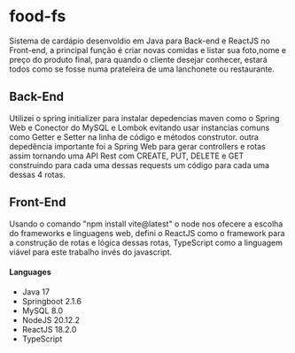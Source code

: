# food-fs
  Sistema de cardápio desenvoldio em Java para Back-end e ReactJS no Front-end, a principal função é criar novas comidas e listar sua foto,nome e preço do produto final, para quando o cliente desejar conhecer, estará todos como se fosse numa prateleira de uma lanchonete ou restaurante.

## Back-End
  Utilizei o spring initializer para instalar depedencias maven como o Spring Web e Conector do MySQL e Lombok evitando usar instancias comuns como Getter e Setter na linha de código e métodos construtor. outra depedência importante foi a Spring Web para gerar controllers e rotas assim tornando uma API Rest com CREATE, PUT, DELETE e GET construindo para cada uma dessas requests um código para cada uma dessas 4 rotas.

## Front-End
  Usando o comando "npm install vite@latest" o node nos ofecere a escolha do frameworks e linguagens web, defini o ReactJS como o framework para a construção de rotas e lógica dessas rotas, TypeScript como a linguagem viável para este trabalho invés do javascript. 

#### Languages
- Java 17
- Springboot 2.1.6
- MySQL 8.0
- NodeJS 20.12.2
- ReactJS 18.2.0
- TypeScript
